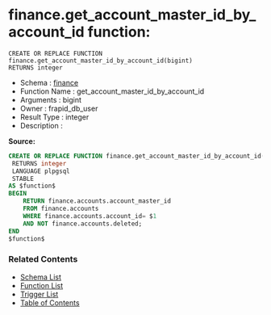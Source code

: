 # finance.get_account_master_id_by_account_id function:

```plpgsql
CREATE OR REPLACE FUNCTION finance.get_account_master_id_by_account_id(bigint)
RETURNS integer
```
* Schema : [finance](../../schemas/finance.md)
* Function Name : get_account_master_id_by_account_id
* Arguments : bigint
* Owner : frapid_db_user
* Result Type : integer
* Description : 


**Source:**
```sql
CREATE OR REPLACE FUNCTION finance.get_account_master_id_by_account_id(bigint)
 RETURNS integer
 LANGUAGE plpgsql
 STABLE
AS $function$
BEGIN
    RETURN finance.accounts.account_master_id
    FROM finance.accounts
    WHERE finance.accounts.account_id= $1
	AND NOT finance.accounts.deleted;
END
$function$

```

### Related Contents
* [Schema List](../../schemas.md)
* [Function List](../../functions.md)
* [Trigger List](../../triggers.md)
* [Table of Contents](../../README.md)

